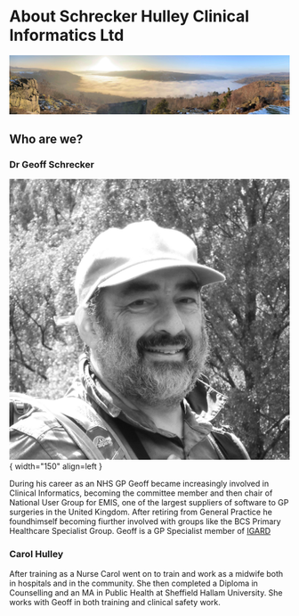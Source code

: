 # **About Schrecker Hulley Clinical Informatics Ltd**

![Image title](/images/Banner.jpg)

## Who are we?

### Dr Geoff Schrecker
 ![Image title](/images/Geoff.jpg){ width="150" align=left }


During his career as an NHS GP Geoff became increasingly involved in Clinical Informatics, becoming the committee member and then chair of National User Group for EMIS, one of the largest suppliers of software to GP surgeries in the United Kingdom. After retiring from General Practice he foundhimself becoming fiurther involved with groups like the BCS Primary Healthcare Specialist Group.
Geoff is a GP Specialist member of [IGARD](https://digital.nhs.uk/about-nhs-digital/corporate-information-and-documents/independent-group-advising-on-the-release-of-data)

### Carol Hulley

After training as a Nurse Carol went on to train and work as a midwife both in hospitals and in the community. She then completed a Diploma in Counselling and an MA in Public Health at Sheffield Hallam University. She works with Geoff in both training and clinical safety work.
